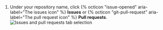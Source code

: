 1. Under your repository name, click {% octicon "issue-opened" aria-label="The issues icon" %} **Issues** or {% octicon "git-pull-request" aria-label="The pull request icon" %} **Pull requests**.
   ![Issues and pull requests tab selection](/assets/images/help/repository/repo-settings-issues-pull-requests.png)
